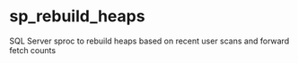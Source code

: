# sp_rebuild_heaps
SQL Server sproc to rebuild heaps based on recent user scans and forward fetch counts
